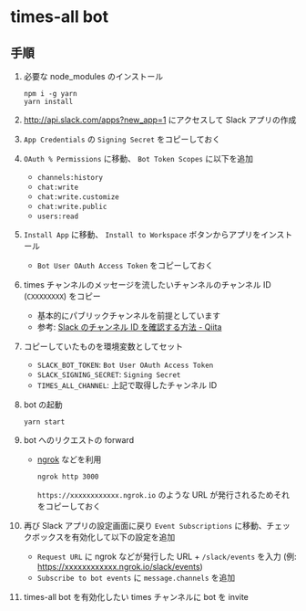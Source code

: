 # times-all bot

## 手順

1. 必要な node_modules のインストール

   ```
   npm i -g yarn
   yarn install
   ```

2. http://api.slack.com/apps?new_app=1 にアクセスして Slack アプリの作成
3. `App Credentials` の `Signing Secret` をコピーしておく
4. `OAuth % Permissions` に移動、 `Bot Token Scopes` に以下を追加

   - `channels:history`
   - `chat:write`
   - `chat:write.customize`
   - `chat:write.public`
   - `users:read`

5. `Install App` に移動、 `Install to Workspace` ボタンからアプリをインストール

   - `Bot User OAuth Access Token` をコピーしておく

6. times チャンネルのメッセージを流したいチャンネルのチャンネル ID (`CXXXXXXXX`) をコピー

   - 基本的にパブリックチャンネルを前提としています
   - 参考: [Slack のチャンネル ID を確認する方法 - Qiita](https://qiita.com/unsoluble_sugar/items/603e51106d9632f3ea4f)

7. コピーしていたものを環境変数としてセット

   - `SLACK_BOT_TOKEN`: `Bot User OAuth Access Token`
   - `SLACK_SIGNING_SECRET`: `Signing Secret`
   - `TIMES_ALL_CHANNEL`: 上記で取得したチャンネル ID

8. bot の起動

   ```
   yarn start
   ```

9. bot へのリクエストの forward

   - [ngrok](https://ngrok.com/) などを利用
     ```
     ngrok http 3000
     ```
     `https://xxxxxxxxxxxx.ngrok.io` のような URL が発行されるためそれをコピーしておく

10. 再び Slack アプリの設定画面に戻り `Event Subscriptions` に移動、チェックボックスを有効化して以下の設定を追加

    - `Request URL` に ngrok などが発行した URL + `/slack/events` を入力 (例: https://xxxxxxxxxxxx.ngrok.io/slack/events)
    - `Subscribe to bot events` に `message.channels` を追加

11. times-all bot を有効化したい times チャンネルに bot を invite
